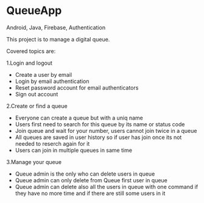 # QueueApp
Android, Java, Firebase, Authentication


This project is to manage a digital queue.

Covered topics are:

1.Login and logout
- Create a user by email
- Login by email authentication
- Reset password account for email authenticators
- Sign out account

2.Create or find a queue
- Everyone can create a queue but with a uniq name
- Users first need to search for this queue by its name or status code
- Join queue and wait for your number, users cannot join twice in a queue
- All queues are saved in user history so if user has join once its not needed to reserch again for it
- Users can join in multiple queues in same time

3.Manage your queue
- Queue admin is the only who can delete users in queue
- Queue admin can only delete from Queue first user in queue
- Queue admin can delete also all the users in queue with one command if they have no more time and if there are still some users in it


